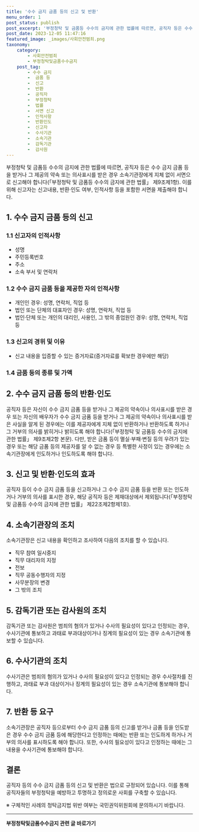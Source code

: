 ```yaml
---
title: '수수 금지 금품 등의 신고 및 반환'
menu_order: 1
post_status: publish
post_excerpt: '부정청탁 및 금품등 수수의 금지에 관한 법률에 따르면, 공직자 등은 수수 금지 금품 등을 받거나 그 제공의 약속 또는 의사표시를 받은 경우 소속기관장에게 지체 없이 서면으로 신고해야 합니다  부정청탁 및 금품등 수수의 금지에 관한 법률  제9조제1항 . 이를 위해 신고자는 신고내용, 반환 인도 여부, 인적사항 등을 포함한 서면을 제출해야 합니다.'
post_date: 2023-12-05 11:47:16
featured_image: _images/사회안전범죄.png
taxonomy:
    category:
        - 사회안전범죄
        - 부정청탁및금품수수금지
    post_tag:
        - 수수 금지
        -  금품 등
        -  신고
        -  반환
        -  공직자
        -  부정청탁
        -  법률
        -  서면 신고
        -  인적사항
        -  반환인도
        -  신고자
        -  수사기관
        -  소속기관
        -  감독기관
        -  감사원
---
```



부정청탁 및 금품등 수수의 금지에 관한 법률에 따르면, 공직자 등은 수수 금지 금품 등을 받거나 그 제공의 약속 또는 의사표시를 받은 경우 소속기관장에게 지체 없이 서면으로 신고해야 합니다(「부정청탁 및 금품등 수수의 금지에 관한 법률」 제9조제1항). 이를 위해 신고자는 신고내용, 반환·인도 여부, 인적사항 등을 포함한 서면을 제출해야 합니다.

## 1. 수수 금지 금품 등의 신고

### 1.1 신고자의 인적사항
- 성명
- 주민등록번호
- 주소
- 소속 부서 및 연락처

### 1.2 수수 금지 금품 등을 제공한 자의 인적사항
- 개인인 경우: 성명, 연락처, 직업 등
- 법인 또는 단체의 대표자인 경우: 성명, 연락처, 직업 등
- 법인·단체 또는 개인의 대리인, 사용인, 그 밖의 종업원인 경우: 성명, 연락처, 직업 등

### 1.3 신고의 경위 및 이유
- 신고 내용을 입증할 수 있는 증거자료(증거자료를 확보한 경우에만 해당)

### 1.4 금품 등의 종류 및 가액

## 2. 수수 금지 금품 등의 반환·인도

공직자 등은 자신이 수수 금지 금품 등을 받거나 그 제공의 약속이나 의사표시를 받은 경우 또는 자신의 배우자가 수수 금지 금품 등을 받거나 그 제공의 약속이나 의사표시를 받은 사실을 알게 된 경우에는 이를 제공자에게 지체 없이 반환하거나 반환하도록 하거나 그 거부의 의사를 밝히거나 밝히도록 해야 합니다(「부정청탁 및 금품등 수수의 금지에 관한 법률」 제9조제2항 본문). 다만, 받은 금품 등이 멸실·부패·변질 등의 우려가 있는 경우 또는 해당 금품 등의 제공자를 알 수 없는 경우 등 특별한 사정이 있는 경우에는 소속기관장에게 인도하거나 인도하도록 해야 합니다.

## 3. 신고 및 반환·인도의 효과

공직자 등이 수수 금지 금품 등을 신고하거나 그 수수 금지 금품 등을 반환 또는 인도하거나 거부의 의사를 표시한 경우, 해당 공직자 등은 제재대상에서 제외됩니다(「부정청탁 및 금품등 수수의 금지에 관한 법률」 제22조제2항제1호).

## 4. 소속기관장의 조치

소속기관장은 신고 내용을 확인하고 조사하여 다음의 조치를 할 수 있습니다.
- 직무 참여 일시중지
- 직무 대리자의 지정
- 전보
- 직무 공동수행자의 지정
- 사무분장의 변경
- 그 밖의 조치

## 5. 감독기관 또는 감사원의 조치

감독기관 또는 감사원은 범죄의 혐의가 있거나 수사의 필요성이 있다고 인정되는 경우, 수사기관에 통보하고 과태료 부과대상이거나 징계의 필요성이 있는 경우 소속기관에 통보할 수 있습니다.

## 6. 수사기관의 조치

수사기관은 범죄의 혐의가 있거나 수사의 필요성이 있다고 인정되는 경우 수사절차를 진행하고, 과태료 부과 대상이거나 징계의 필요성이 있는 경우 소속기관에 통보해야 합니다.

## 7. 반환 등 요구

소속기관장은 공직자 등으로부터 수수 금지 금품 등의 신고를 받거나 금품 등을 인도받은 경우 수수 금지 금품 등에 해당한다고 인정하는 때에는 반환 또는 인도하게 하거나 거부의 의사를 표시하도록 해야 합니다. 또한, 수사의 필요성이 있다고 인정하는 때에는 그 내용을 수사기관에 통보해야 합니다.

## 결론

공직자 등의 수수 금지 금품 등의 신고 및 반환은 법으로 규정되어 있습니다. 이를 통해 공직자들의 부정청탁을 예방하고 투명하고 정의로운 사회를 구축할 수 있습니다.

※ 구체적인 사례의 청탁금지법 위반 여부는 국민권익위원회에 문의하시기 바랍니다.


<!-- wp:separator -->
<hr class="wp-block-separator has-alpha-channel-opacity"/>
<!-- /wp:separator -->

<!-- wp:group {"backgroundColor":"base","layout":{"type":"constrained"}} -->
<div class="wp-block-group has-base-background-color has-background"><!-- wp:paragraph {"align":"center","fontSize":"medium"} -->
<p class="has-text-align-center has-large-font-size"><strong>부정청탁및금품수수금지 관련 글 바로가기</strong></p>
<!-- /wp:paragraph -->


<!-- wp:latest-posts
{"categories":[{"id":31010,"count":19,"description":"","link":"https://uknowlaw.com/category/%eb%b6%80%ec%a0%95%ec%b2%ad%ed%83%81%eb%b0%8f%ea%b8%88%ed%92%88%ec%88%98%ec%88%98%ea%b8%88%ec%a7%80/","name":"부정청탁및금품수수금지","slug":"부정청탁및금품수수금지","taxonomy":"category","parent":0,"meta":[],"_links":{"self":[{"href":"https://uknowlaw.com/wp-json/wp/v2/categories/31010"}],"collection":[{"href":"https://uknowlaw.com/wp-json/wp/v2/categories"}],"about":[{"href":"https://uknowlaw.com/wp-json/wp/v2/taxonomies/category"}],"wp:post_type":[{"href":"https://uknowlaw.com/wp-json/wp/v2/posts?categories=31010"}],"curies":[{"name":"wp","href":"https://api.w.org/{rel}","templated":true}]}}],"postsToShow":100,"excerptLength":28,"postLayout":"grid","columns":2,"featuredImageAlign":"left","featuredImageSizeSlug":"large","fontSize":"small"} /--></div>
<!-- /wp:group -->